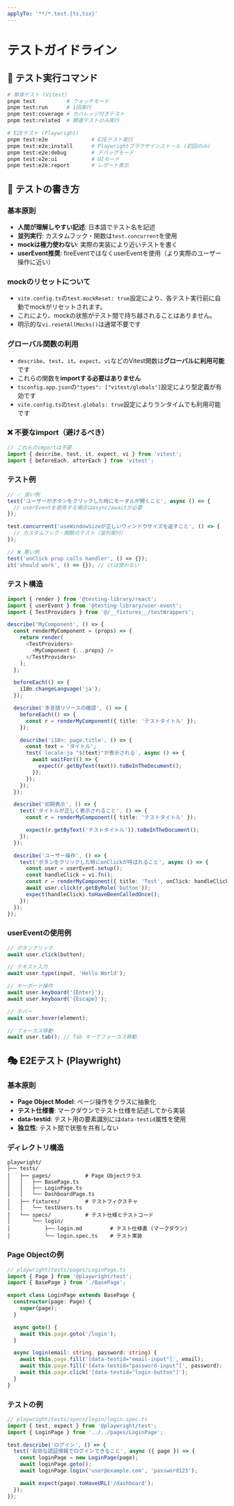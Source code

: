 ```yaml
---
applyTo: '**/*.test.{ts,tsx}'
---
```


# テストガイドライン

## 🧪 テスト実行コマンド

```bash
# 単体テスト (Vitest)
pnpm test          # ウォッチモード
pnpm test:run      # 1回実行
pnpm test:coverage # カバレッジ付きテスト
pnpm test:related  # 関連テストのみ実行

# E2Eテスト (Playwright)
pnpm test:e2e              # E2Eテスト実行
pnpm test:e2e:install      # Playwrightブラウザインストール (初回のみ)
pnpm test:e2e:debug        # デバッグモード
pnpm test:e2e:ui           # UIモード
pnpm test:e2e:report       # レポート表示
```

## 📝 テストの書き方

### 基本原則

- **人間が理解しやすい記述**: 日本語でテスト名を記述
- **並列実行**: カスタムフック・関数は`test.concurrent`を使用
- **mockは極力使わない**: 実際の実装により近いテストを書く
- **userEvent推奨**: fireEventではなくuserEventを使用（より実際のユーザー操作に近い）

### mockのリセットについて

- `vite.config.ts`の`test.mockReset: true`設定により、各テスト実行前に自動でmockがリセットされます。
- これにより、mockの状態がテスト間で持ち越されることはありません。
- 明示的な`vi.resetAllMocks()`は通常不要です

### グローバル関数の利用

- `describe`、`test`、`it`、`expect`、`vi`などのVitest関数は**グローバルに利用可能**です
- これらの関数を**importする必要はありません**
- `tsconfig.app.json`の`"types": ["vitest/globals"]`設定により型定義が有効です
- `vite.config.ts`の`test.globals: true`設定によりランタイムでも利用可能です

### ❌ 不要なimport（避けるべき）

```typescript
// これらのimportは不要
import { describe, test, it, expect, vi } from 'vitest';
import { beforeEach, afterEach } from 'vitest';
```

### テスト例

```typescript
// ✅ 良い例
test('ユーザーがボタンをクリックした時にモーダルが開くこと', async () => {
  // userEventを使用する場合はasync/awaitが必要
});

test.concurrent('useWindowSizeが正しいウィンドウサイズを返すこと', () => {
  // カスタムフック・関数のテスト（並列実行）
});

// ❌ 悪い例
test('onClick prop calls handler', () => {});
it('should work', () => {}); // itは使わない
```

### テスト構造

```typescript
import { render } from '@testing-library/react';
import { userEvent } from '@testing-library/user-event';
import { TestProviders } from '@/__fixtures__/testWrappers';

describe('MyComponent', () => {
  const renderMyComponent = (props) => {
    return render(
      <TestProviders>
        <MyComponent {...props} />
      </TestProviders>
    );
  };

  beforeEach(() => {
    i18n.changeLanguage('ja');
  });

  describe('多言語リソースの確認', () => {
    beforeEach(() => {
      const r = renderMyComponent({ title: 'テストタイトル' });
    });

    describe('i18n: page.title', () => {
      const text = 'タイトル';
      test(`locale:ja "${text}"が表示される`, async () => {
        await waitFor(() => {
          expect(r.getByText(text)).toBeInTheDocument();
        });
      });
    });
  });

  describe('初期表示', () => {
    test('タイトルが正しく表示されること', () => {
      const r = renderMyComponent({ title: 'テストタイトル' });

      expect(r.getByText('テストタイトル')).toBeInTheDocument();
    });
  });

  describe('ユーザー操作', () => {
    test('ボタンをクリックした時にonClickが呼ばれること', async () => {
      const user = userEvent.setup();
      const handleClick = vi.fn();
      const r = renderMyComponent({ title: 'Test', onClick: handleClick });
      await user.click(r.getByRole('button'));
      expect(handleClick).toHaveBeenCalledOnce();
    });
  });
});
```

### userEventの使用例

```typescript
// ボタンクリック
await user.click(button);

// テキスト入力
await user.type(input, 'Hello World');

// キーボード操作
await user.keyboard('{Enter}');
await user.keyboard('{Escape}');

// ホバー
await user.hover(element);

// フォーカス移動
await user.tab(); // Tab キーでフォーカス移動
```

## 🎭 E2Eテスト (Playwright)

### 基本原則

- **Page Object Model**: ページ操作をクラスに抽象化
- **テスト仕様書**: マークダウンでテスト仕様を記述してから実装
- **data-testid**: テスト用の要素識別には`data-testid`属性を使用
- **独立性**: テスト間で状態を共有しない

### ディレクトリ構造

```
playwright/
├── tests/
│   ├── pages/           # Page Objectクラス
│   │   ├── BasePage.ts
│   │   ├── LoginPage.ts
│   │   └── DashboardPage.ts
│   ├── fixtures/        # テストフィクスチャ
│   │   └── testUsers.ts
│   └── specs/           # テスト仕様とテストコード
│       └── login/
│           ├── login.md   　　　 # テスト仕様書 (マークダウン)
│           └── login.spec.ts    # テスト実装
```

### Page Objectの例

```typescript
// playwright/tests/pages/LoginPage.ts
import { Page } from '@playwright/test';
import { BasePage } from './BasePage';

export class LoginPage extends BasePage {
  constructor(page: Page) {
    super(page);
  }

  async goto() {
    await this.page.goto('/login');
  }

  async login(email: string, password: string) {
    await this.page.fill('[data-testid="email-input"]', email);
    await this.page.fill('[data-testid="password-input"]', password);
    await this.page.click('[data-testid="login-button"]');
  }
}
```

### テストの例

```typescript
// playwright/tests/specs/login/login.spec.ts
import { test, expect } from '@playwright/test';
import { LoginPage } from '../../pages/LoginPage';

test.describe('ログイン', () => {
  test('有効な認証情報でログインできること', async ({ page }) => {
    const loginPage = new LoginPage(page);
    await loginPage.goto();
    await loginPage.login('user@example.com', 'password123');

    await expect(page).toHaveURL('/dashboard');
  });
});
```
